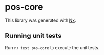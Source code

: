 # pos-core

This library was generated with [Nx](https://nx.dev).

## Running unit tests

Run `nx test pos-core` to execute the unit tests.
